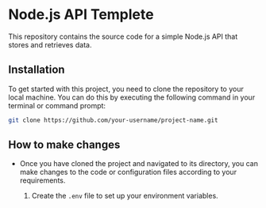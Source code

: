 # Node.js API Templete

This repository contains the source code for a simple Node.js API that stores and retrieves data.

## Installation

To get started with this project, you need to clone the repository to your local machine. You can do this by executing the following command in your terminal or command prompt:

```bash
git clone https://github.com/your-username/project-name.git
```

## How to make changes

- Once you have cloned the project and navigated to its directory, you can make changes to the code or configuration files according to your requirements.

    1)  Create the ```.env``` file to set up your environment variables.

